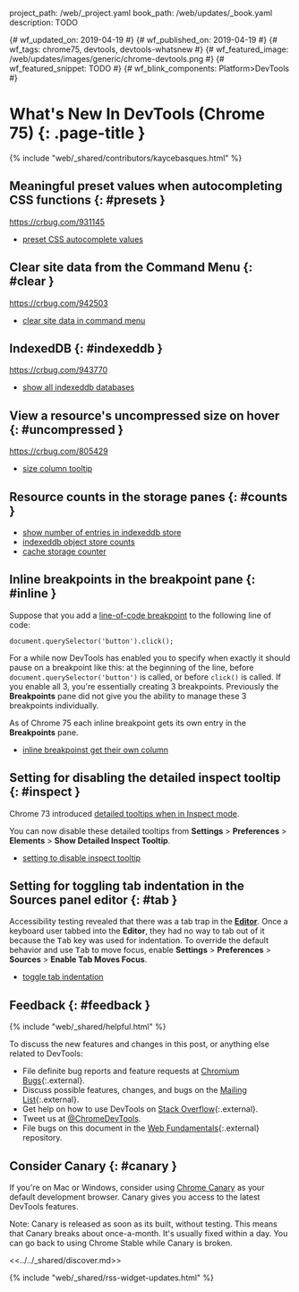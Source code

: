 project_path: /web/_project.yaml
book_path: /web/updates/_book.yaml
description: TODO

{# wf_updated_on: 2019-04-19 #}
{# wf_published_on: 2019-04-19 #}
{# wf_tags: chrome75, devtools, devtools-whatsnew #}
{# wf_featured_image: /web/updates/images/generic/chrome-devtools.png #}
{# wf_featured_snippet: TODO #}
{# wf_blink_components: Platform>DevTools #}

# What's New In DevTools (Chrome 75) {: .page-title }

{% include "web/_shared/contributors/kaycebasques.html" %}

## Meaningful preset values when autocompleting CSS functions {: #presets }

https://crbug.com/931145

* [preset CSS autocomplete values](https://chromium.googlesource.com/chromium/src/+/beaedbdb329d74e1d1b9a0166508e0a3f7f632f5)

## Clear site data from the Command Menu {: #clear }

https://crbug.com/942503

* [clear site data in command menu](https://chromium.googlesource.com/chromium/src/+/37992194975b33cb4c09fa512591f3b7cf06b8b2)

## IndexedDB {: #indexeddb }

https://crbug.com/943770

* [show all indexeddb databases](https://chromium.googlesource.com/chromium/src/+/198fb2cf9272b63c1f7e34d4dc5d292232c6dcb1)

## View a resource's uncompressed size on hover {: #uncompressed }

https://crbug.com/805429

* [size column tooltip](https://chromium.googlesource.com/chromium/src/+/07e1ebde979461823f0b23f2247621ee0d1c9414)

## Resource counts in the storage panes {: #counts }

* [show number of entries in indexeddb store](https://chromium.googlesource.com/chromium/src/+/daaeb82ec89cec76961a1d69a21f405fb08d0220)
* [indexeddb object store counts](https://chromium.googlesource.com/chromium/src/+/aba304658ae165a66c0f09756e92d7941818c474)
* [cache storage counter](https://chromium.googlesource.com/chromium/src/+/45237b838f0aaf393967a9a8b46d83bbee20851b)

## Inline breakpoints in the breakpoint pane {: #inline }

Suppose that you add a [line-of-code breakpoint](/web/tools/chrome-devtools/javascript/breakpoints#loc) to the following
line of code:

    document.querySelector('button').click();

For a while now DevTools has enabled you to specify when exactly it should pause on a breakpoint like this: at the
beginning of the line, before `document.querySelector('button')` is called, or before `click()` is called. If you enable
all 3, you're essentially creating 3 breakpoints. Previously the **Breakpoints** pane did not give you the ability to
manage these 3 breakpoints individually.

As of Chrome 75 each inline breakpoint gets its own entry in the **Breakpoints** pane.

* [inline breakpoinst get their own column](https://chromium.googlesource.com/chromium/src/+/43005f59158e79ce01f4bfa77ea52b9732fc7a4d)

## Setting for disabling the detailed inspect tooltip {: #inspect }

[inspect]: /web/updates/2019/01/devtools#inspect

Chrome 73 introduced [detailed tooltips when in Inspect mode][inspect].

You can now disable these detailed tooltips from **Settings** > **Preferences** > **Elements** > **Show Detailed Inspect Tooltip**.

* [setting to disable inspect tooltip](https://chromium.googlesource.com/chromium/src/+/47e5d9a0f8f988e4d11d27a21dbf4c0414795f25)

## Setting for toggling tab indentation in the Sources panel editor {: #tab }

[editor]: /web/tools/chrome-devtools/sources#edit

Accessibility testing revealed that there was a tab trap in the [**Editor**][editor]. Once a keyboard user tabbed
into the **Editor**, they had no way to tab out of it because the <kbd>Tab</kbd> key was used for indentation.
To override the default behavior and use <kbd>Tab</kbd> to move focus, enable **Settings** > **Preferences** >
**Sources** > **Enable Tab Moves Focus**.

* [toggle tab indentation](https://chromium.googlesource.com/chromium/src/+/27ff38b767bc1659a596830b864acf60850e6bd0)

## Feedback {: #feedback }

[ML]: https://groups.google.com/forum/#!forum/google-chrome-developer-tools
[WF]: https://github.com/google/webfundamentals/issues/new
[SO]: https://stackoverflow.com/questions/tagged/google-chrome-devtools

{% include "web/_shared/helpful.html" %}

To discuss the new features and changes in this post, or anything else related to DevTools:

* File definite bug reports and feature requests at [Chromium Bugs](https://crbug.com){:.external}.
* Discuss possible features, changes, and bugs on the [Mailing List][ML]{:.external}.
* Get help on how to use DevTools on [Stack Overflow][SO]{:.external}.
* Tweet us at [@ChromeDevTools](https://twitter.com/chromedevtools).
* File bugs on this document in the [Web Fundamentals][WF]{:.external} repository.

## Consider Canary {: #canary }

[canary]: https://www.google.com/chrome/browser/canary.html

If you're on Mac or Windows, consider using [Chrome Canary][canary] as your default
development browser. Canary gives you access to the latest DevTools features.

Note: Canary is released as soon as its built, without testing. This means that Canary
breaks about once-a-month. It's usually fixed within a day. You can go back to using Chrome
Stable while Canary is broken.

<<../../_shared/discover.md>>

{% include "web/_shared/rss-widget-updates.html" %}
